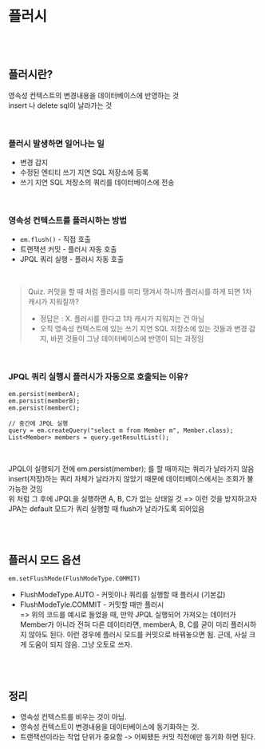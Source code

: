 # 플러시


<br>
<br>

## 플러시란?
영속성 컨텍스트의 변경내용을 데이터베이스에 반영하는 것  
insert 나 delete sql이 날라가는 것

<br>

### 플러시 발생하면 일어나는 일
- 변경 감지
- 수정된 엔티티 쓰기 지연 SQL 저장소에 등록
- 쓰기 지연 SQL 저장소의 쿼리를 데이터베이스에 전송

<br>

### 영속성 컨텍스트를 플러시하는 방법
- `em.flush()` - 직접 호출
- 트랜잭션 커밋 - 플러시 자동 호출
- JPQL 쿼리 실행 - 플러시 자동 호출

<br>

> Quiz. 커밋을 할 때 처럼 플러시를 미리 땡겨서 하니까 플러시를 하게 되면 1차 캐시가 지워질까?
> - 정답은 : X. 플러시를 한다고 1차 캐시가 지워지는 건 아님
> - 오직 영속성 컨텍스트에 있는 쓰기 지연 SQL 저장소에 있는 것들과 변경 감지, 바뀐 것들이 그냥 데이터베이스에 반영이 되는 과정임

<br>

### JPQL 쿼리 실행시 플러시가 자동으로 호출되는 이유?
```
em.persist(memberA);
em.persist(memberB);
em.persist(memberC);

// 중간에 JPQL 실행
query = em.createQuery("select m from Member m", Member.class);
List<Member> members = query.getResultList();
```

<br>

JPQL이 실행되기 전에 em.persist(member); 를 할 때까지는 쿼리가 날라가지 않음  
insert(저장)하는 쿼리 자체가 날라가지 않았기 때문에 데이터베이스에서는 조회가 불가능한 것임  
위 처럼 그 후에 JPQL을 실행하면 A, B, C가 없는 상태일 것 => 이런 것을 방지하고자 JPA는 default 모드가 쿼리 실행할 때 flush가 날라가도록 되어있음  

<br>
<br>

## 플러시 모드 옵션
```
em.setFlushMode(FlushModeType.COMMIT)
```

- FlushModeType.AUTO - 커밋이나 쿼리를 실행할 때 플러시 (기본값)  
- FlushModeTyle.COMMIT - 커밋할 때만 플러시  
=> 위의 코드를 예시로 들었을 때, 만약 JPQL 실행되어 가져오는 데이터가 Member가 아니라 전혀 다른 데이터라면, memberA, B, C를 굳이 미리 플러시하지 않아도 된다. 이런 경우에 플러시 모드를 커밋으로 바꿔놓으면 됨.
근데, 사실 크게 도움이 되지 않음. 그냥 오토로 쓰자.

<br>
<br>



## 정리
- 영속성 컨텍스트를 비우는 것이 아님.
- 영속성 컨텍스트이 변경내용을 데이터베이스에 동기화하는 것.
- 트랜잭션이라는 작업 단위가 중요함 -> 어찌됐든 커밋 직전에만 동기화 하면 된다.
